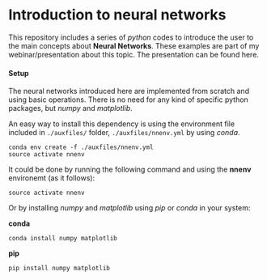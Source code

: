 # Introduction to neural networks

This repository includes a series of *python* codes to introduce the user to the main concepts about **Neural Networks**.
These examples are part of my webinar/presentation about this topic. The presentation can be found here.

#### Setup
The neural networks introduced here are implemented from scratch and using basic operations. There is no need for any kind of specific python packages, but *numpy* and *matplotlib*.

An easy way to install this dependency is using the environment file included in ``./auxfiles/`` folder, ``./auxfiles/nnenv.yml`` by using *conda*.

```
conda env create -f ./auxfiles/nnenv.yml
source activate nnenv
```

It could be done by running the following command and using the **nnenv** environemt (as it follows):
```
source activate nnenv
```

Or by installing  *numpy* and *matplotlib* using *pip* or *conda* in your system:

**conda**
```
conda install numpy matplotlib
```
**pip**
```
pip install numpy matplotlib
```


